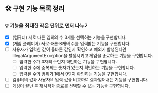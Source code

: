 ## 🛠 구현 기능 목록 정리

### 💡 기능을 최대한 작은 단위로 먼저 나누기

- [x]  (컴퓨터) 서로 다른 임의의 수 3개를 선택하는 기능을 구현합니다.
- [x]  (게임 플레이어) ~~서로 다른 3개의~~ 수를 입력받는 기능을 구현합니다.
- [ ]  사용자가 입력한 값이 옳바른 값인지 확인하고 예외가 발생된다면 IllegalArgumentException을 발생시키고 게임을 종료하는 기능을 구현합니다.
    - [ ]  입력한 수가 3자리 수인지 확인하는 기능을 구현합니다.
    - [ ]  입력한 수에 중복되는 숫자가 있는지 확인하는 기능을 구현합니다.
    - [ ]  입력된 수의 범위가 1에서 9인지 확인하는 기능을 구현합니다.
- [ ]  컴퓨터의 값과 사용자의 입력 값을 비교하여 결과얻어내는 기능을 구현합니다.
- [ ]  게임이 끝난 후 재시작과 종료를 선택할 수 있는 기능을 구현합니다.
